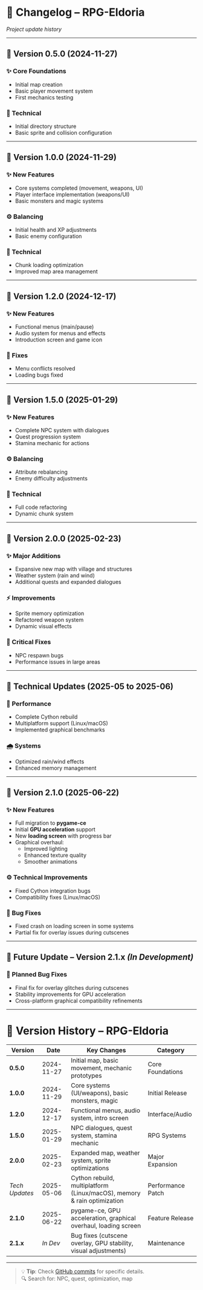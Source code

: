 # 📜 Changelog – RPG-Eldoria  
*Project update history*

---

## **🌌 Version 0.5.0** (2024-11-27)  
### ✨ Core Foundations  
- Initial map creation  
- Basic player movement system  
- First mechanics testing  

### 🔧 Technical  
- Initial directory structure  
- Basic sprite and collision configuration  

---

## **🔹 Version 1.0.0** (2024-11-29)  
### ✨ New Features  
- Core systems completed (movement, weapons, UI)  
- Player interface implementation (weapons/UI)  
- Basic monsters and magic systems  

### ⚙️ Balancing  
- Initial health and XP adjustments  
- Basic enemy configuration  

### 🔧 Technical  
- Chunk loading optimization  
- Improved map area management  

---

## **🔹 Version 1.2.0** (2024-12-17)  
### ✨ New Features  
- Functional menus (main/pause)  
- Audio system for menus and effects  
- Introduction screen and game icon  

### 🐛 Fixes  
- Menu conflicts resolved  
- Loading bugs fixed  

---

## **🔹 Version 1.5.0** (2025-01-29)  
### ✨ New Features  
- Complete NPC system with dialogues  
- Quest progression system  
- Stamina mechanic for actions  

### ⚙️ Balancing  
- Attribute rebalancing  
- Enemy difficulty adjustments  

### 🔧 Technical  
- Full code refactoring  
- Dynamic chunk system  

---

## **🌌 Version 2.0.0** (2025-02-23)  
### ✨ Major Additions  
- Expansive new map with village and structures  
- Weather system (rain and wind)  
- Additional quests and expanded dialogues  

### ⚡ Improvements  
- Sprite memory optimization  
- Refactored weapon system  
- Dynamic visual effects  

### 🐛 Critical Fixes  
- NPC respawn bugs  
- Performance issues in large areas  

---

## **🔧 Technical Updates** (2025-05 to 2025-06)  
### 🚀 Performance  
- Complete Cython rebuild  
- Multiplatform support (Linux/macOS)  
- Implemented graphical benchmarks  

### 🌧️ Systems  
- Optimized rain/wind effects  
- Enhanced memory management  

---

## **🌟 Version 2.1.0** (2025-06-22)  
### ✨ New Features  
- Full migration to **pygame-ce**  
- Initial **GPU acceleration** support  
- New **loading screen** with progress bar  
- Graphical overhaul:  
  - Improved lighting  
  - Enhanced texture quality  
  - Smoother animations  

### ⚙️ Technical Improvements  
- Fixed Cython integration bugs  
- Compatibility fixes (Linux/macOS)  

### 🐛 Bug Fixes  
- Fixed crash on loading screen in some systems  
- Partial fix for overlay issues during cutscenes  

---

## **🚧 Future Update – Version 2.1.x** *(In Development)*  
### 🔧 Planned Bug Fixes  
- Final fix for overlay glitches during cutscenes  
- Stability improvements for GPU acceleration  
- Cross-platform graphical compatibility refinements  

---

# 📜 Version History – RPG-Eldoria

| Version         | Date         | Key Changes                                                                 | Category              |
|------------------|--------------|------------------------------------------------------------------------------|-----------------------|
| **0.5.0**        | 2024-11-27   | Initial map, basic movement, mechanic prototypes                             | Core Foundations      |
| **1.0.0**        | 2024-11-29   | Core systems (UI/weapons), basic monsters, magic                             | Initial Release       |
| **1.2.0**        | 2024-12-17   | Functional menus, audio system, intro screen                                 | Interface/Audio       |
| **1.5.0**        | 2025-01-29   | NPC dialogues, quest system, stamina mechanic                                | RPG Systems           |
| **2.0.0**        | 2025-02-23   | Expanded map, weather system, sprite optimizations                           | Major Expansion       |
| *Tech Updates*   | 2025-05-06   | Cython rebuild, multiplatform (Linux/macOS), memory & rain optimization      | Performance Patch     |
| **2.1.0**        | 2025-06-22   | pygame-ce, GPU acceleration, graphical overhaul, loading screen              | Feature Release       |
| **2.1.x**        | *In Dev*     | Bug fixes (cutscene overlay, GPU stability, visual adjustments)              | Maintenance           |

---

> 💡 **Tip**: Check [GitHub commits](https://github.com/GabrielNat1/RPG-Eldoria/commits) for specific details.  
> 🔍 Search for: NPC, quest, optimization, map
